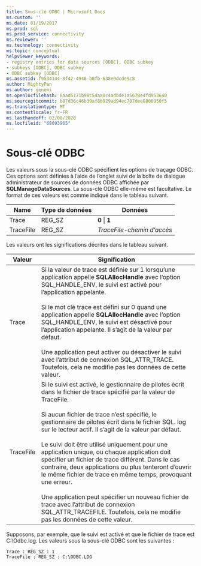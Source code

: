 ```yaml
---
title: Sous-clé ODBC | Microsoft Docs
ms.custom: ''
ms.date: 01/19/2017
ms.prod: sql
ms.prod_service: connectivity
ms.reviewer: ''
ms.technology: connectivity
ms.topic: conceptual
helpviewer_keywords:
- registry entries for data sources [ODBC], ODBC subkey
- subkeys [ODBC], ODBC subkey
- ODBC subkey [ODBC]
ms.assetid: f9534144-8f42-4946-b0fb-638e9dcde9c8
author: MightyPen
ms.author: genemi
ms.openlocfilehash: 8aad5171b98c54aa0c4adbde1a5678e4fd953640
ms.sourcegitcommit: b87d36c46b39af8b929ad94ec707dee8800950f5
ms.translationtype: MT
ms.contentlocale: fr-FR
ms.lasthandoff: 02/08/2020
ms.locfileid: "68093965"
---
```

# <a name="odbc-subkey"></a>Sous-clé ODBC
Les valeurs sous la sous-clé ODBC spécifient les options de traçage ODBC. Ces options sont définies à l’aide de l’onglet suivi de la boîte de dialogue administrateur de sources de données ODBC affichée par **SQLManageDataSources**. La sous-clé ODBC elle-même est facultative. Le format de ces valeurs est comme indiqué dans le tableau suivant.  
  
|Name|Type de données|Données|  
|----------|---------------|----------|  
|Trace|REG_SZ|**0** &#124; **1**|  
|TraceFile|REG_SZ|*TraceFile-chemin d’accès*|  
  
 Les valeurs ont les significations décrites dans le tableau suivant.  
  
|Valeur|Signification|  
|-----------|-------------|  
|Trace|Si la valeur de trace est définie sur 1 lorsqu’une application appelle **SQLAllocHandle** avec l’option SQL_HANDLE_ENV, le suivi est activé pour l’application appelante.<br /><br /> Si le mot clé trace est défini sur 0 quand une application appelle **SQLAllocHandle** avec l’option SQL_HANDLE_ENV, le suivi est désactivé pour l’application appelante. Il s’agit de la valeur par défaut.<br /><br /> Une application peut activer ou désactiver le suivi avec l’attribut de connexion SQL_ATTR_TRACE. Toutefois, cela ne modifie pas les données de cette valeur.|  
|TraceFile|Si le suivi est activé, le gestionnaire de pilotes écrit dans le fichier de trace spécifié par la valeur de TraceFile.<br /><br /> Si aucun fichier de trace n’est spécifié, le gestionnaire de pilotes écrit dans le fichier SQL. log sur le lecteur actif. Il s’agit de la valeur par défaut.<br /><br /> Le suivi doit être utilisé uniquement pour une application unique, ou chaque application doit spécifier un fichier de trace différent. Dans le cas contraire, deux applications ou plus tenteront d’ouvrir le même fichier de trace en même temps, provoquant une erreur.<br /><br /> Une application peut spécifier un nouveau fichier de trace avec l’attribut de connexion SQL_ATTR_TRACEFILE. Toutefois, cela ne modifie pas les données de cette valeur.|  
  
 Supposons, par exemple, que le suivi est activé et que le fichier de trace est C:\Odbc.log. Les valeurs sous la sous-clé ODBC sont les suivantes :  
  
```  
Trace : REG_SZ : 1  
TraceFile : REG_SZ : C:\ODBC.LOG  
  
```
